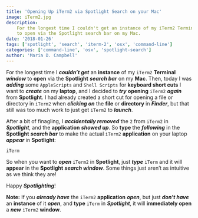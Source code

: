 ```yaml
---
title: 'Opening Up iTerm2 via Spotlight Search on your Mac'
image: iTerm2.jpg
description:
    For the longest time I couldn't get an instance of my iTerm2 Terminal window
    to open via the Spotlight search bar on my Mac.
date: '2018-01-26'
tags: ['spotlight', 'search', 'iterm-2', 'osx', 'command-line']
categories: ['command-line', 'osx', 'spotlight-search']
author: 'Maria D. Campbell'
---
```


For the longest time I **_couldn’t get_** an **instance** of my `iTerm2`
**Terminal** **_window_** to **open** via the **Spotlight** **_search bar_** on
my **Mac**. Then, today I was **_adding_** some `AppleScripts` and
`Shell Scripts` for **keyboard short cuts** I want to **_create_** on my
**laptop**, and I decided to **_try_** **opening** `iTerm2` **_again_** from
**Spotlight**. I had already created a short cut for opening a file or directory
in `iTerm2` when **_clicking on_** the **file** or **directory** in
**_Finder_**, but that still was too much work to just get `iTerm2` to
**_launch_**.

After a bit of finagling, I **_accidentally removed_** the `2` from `iTerm2` in
**_Spotlight_**, and the **application** **_showed up_**. So **type** the
**_following_** in the **Spotlight** **_search bar_** to make the actual
`iTerm2` **application** on your laptop **_appear_** in **Spotlight**:

```shell
iTerm
```

So when you want to **_open_** `iTerm2` in **Spotlight**, just **_type_**
`iTerm` and it will **appear** in the **Spotlight** **_search window_**. Some
things just aren’t as intuitive as we think they are!

Happy **_Spotlighting_**!

**Note:** If you **_already have_** the `iTerm2` **application** **_open_**, but
just **_don’t have_** an **instance** of it **_open_**, and **type** `iTerm` in
**_Spotlight_**, it will **immediately open** a **_new_** `iTerm2` **window**.
